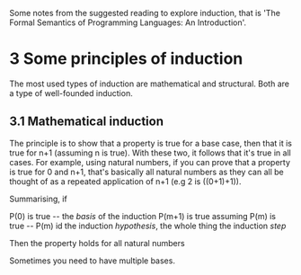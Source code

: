 Some notes from the suggested reading to explore induction, that is
'The Formal Semantics of Programming Languages: An Introduction'.

# 3 Some principles of induction
The most used types of induction are mathematical and structural.
Both are a type of well-founded induction.

## 3.1 Mathematical induction
The principle is to show that a property is true for a base case, then that it is true
for n+1 (assuming n is true).
With these two, it follows that it's true in all cases. For example, using natural numbers, if you can
prove that a property is true for 0 and n+1, that's basically all natural numbers as they can all be
thought of as a repeated application of n+1 (e.g 2 is ((0+1)+1)).

Summarising, if

P(0) is true                            -- the *basis* of the induction
P(m+1) is true assuming P(m) is true    -- P(m) id the induction *hypothesis*, the whole thing the induction *step*

Then the property holds for all natural numbers

Sometimes you need to have multiple bases.


